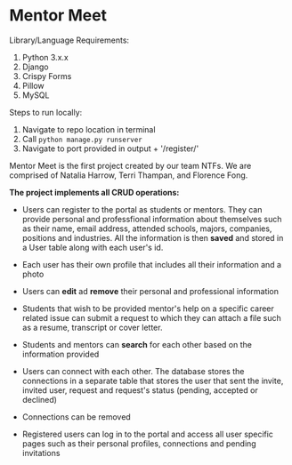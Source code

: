 # Mentor Meet

Library/Language Requirements:
1. Python 3.x.x
2. Django
3. Crispy Forms
4. Pillow
5. MySQL 

Steps to run locally:
1. Navigate to repo location in terminal
2. Call `python manage.py runserver`
3. Navigate to port provided in output + '/register/'

Mentor Meet is the first project created by our team NTFs. We are comprised of Natalia Harrow, Terri Thampan, and Florence Fong. 

**The project implements all CRUD operations:** 
- Users can register to the portal as students or mentors. They can provide personal and professfional information about themselves such as their name, email address, attended schools, majors, companies, positions and industries. All the information is then **saved** and stored in a User table along with each user's id. 

- Each user has their own profile that includes all their information and a photo

- Users can **edit** ad **remove** their personal and professional information

- Students that wish to be provided mentor's help on a specific career related issue can submit a request to which they can attach a file such as a resume, transcript or cover letter. 

- Students and mentors can **search** for each other based on the information provided

- Users can connect with each other. The database stores the connections in a separate table that stores the user that sent the invite, invited user, request and request's status (pending, accepted or declined)

- Connections can be removed

- Registered users can log in to the portal and access all user specific pages such as their personal profiles, connections and pending invitations

